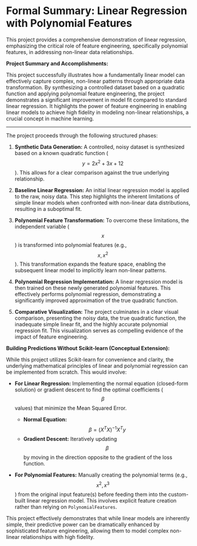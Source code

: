 # Formal Summary: Linear Regression with Polynomial Features

This project provides a comprehensive demonstration of linear regression, emphasizing the critical role of feature engineering, specifically polynomial features, in addressing non-linear data relationships.

**Project Summary and Accomplishments:**

This project successfully illustrates how a fundamentally linear model can effectively capture complex, non-linear patterns through appropriate data transformation. By synthesizing a controlled dataset based on a quadratic function and applying polynomial feature engineering, the project demonstrates a significant improvement in model fit compared to standard linear regression. It highlights the power of feature engineering in enabling linear models to achieve high fidelity in modeling non-linear relationships, a crucial concept in machine learning.

---

The project proceeds through the following structured phases:

1.  **Synthetic Data Generation:** A controlled, noisy dataset is synthesized based on a known quadratic function ($$y = 2x^2 + 3x + 12$$). This allows for a clear comparison against the true underlying relationship.

2.  **Baseline Linear Regression:** An initial linear regression model is applied to the raw, noisy data. This step highlights the inherent limitations of simple linear models when confronted with non-linear data distributions, resulting in a suboptimal fit.

3.  **Polynomial Feature Transformation:** To overcome these limitations, the independent variable ($$x$$) is transformed into polynomial features (e.g., $$x, x^2$$). This transformation expands the feature space, enabling the subsequent linear model to implicitly learn non-linear patterns.

4.  **Polynomial Regression Implementation:** A linear regression model is then trained on these newly generated polynomial features. This effectively performs polynomial regression, demonstrating a significantly improved approximation of the true quadratic function.

5.  **Comparative Visualization:** The project culminates in a clear visual comparison, presenting the noisy data, the true quadratic function, the inadequate simple linear fit, and the highly accurate polynomial regression fit. This visualization serves as compelling evidence of the impact of feature engineering.

**Building Predictions Without Scikit-learn (Conceptual Extension):**

While this project utilizes Scikit-learn for convenience and clarity, the underlying mathematical principles of linear and polynomial regression can be implemented from scratch. This would involve:

* **For Linear Regression:** Implementing the normal equation (closed-form solution) or gradient descent to find the optimal coefficients ($$\beta$$ values) that minimize the Mean Squared Error.
    * **Normal Equation:** $$\beta = (X^T X)^{-1} X^T y$$
    * **Gradient Descent:** Iteratively updating $$\beta$$ by moving in the direction opposite to the gradient of the loss function.

* **For Polynomial Features:** Manually creating the polynomial terms (e.g., $$x^2, x^3$$) from the original input feature(s) before feeding them into the custom-built linear regression model. This involves explicit feature creation rather than relying on `PolynomialFeatures`.

This project effectively demonstrates that while linear models are inherently simple, their predictive power can be dramatically enhanced by sophisticated feature engineering, allowing them to model complex non-linear relationships with high fidelity.
